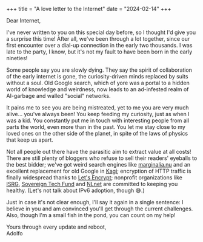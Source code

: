 +++
title = "A love letter to the Internet"
date = "2024-02-14"
+++

Dear Internet,

I've never written to you on this special day before, so I thought I'd give you a surprise this time! After all, we've been through a lot together, since our first encounter over a dial-up connection in the early two thousands. I was late to the party, I know, but it's not my fault to have been born in the early nineties!

Some people say you are slowly dying. They say the spirit of collaboration of the early internet is gone, the curiosity-driven minds replaced by suits without a soul. Old Google search, which of yore was a portal to a hidden world of knowledge and weirdness, now leads to an ad-infested realm of AI-garbage and walled "social" networks.

It pains me to see you are being mistreated, yet to me you are very much alive... you've always been! You keep feeding my curiosity, just as when I was a kid. You constantly put me in touch with interesting people from all parts the world, even more than in the past. You let me stay close to my loved ones on the other side of the planet, in spite of the laws of physics that keep us apart.

Not all people out there have the parasitic aim to extract value at all costs! There are still plenty of bloggers who refuse to sell their readers' eyeballs to the best bidder; we've got weird search engines like [marginalia.nu](https://marginalia.nu) and an excellent replacement for old Google in [Kagi](https://kagi.com/); encryption of HTTP traffic is finally widespread thanks to [Let's Encrypt](https://letsencrypt.org/); nonprofit organizations like [ISRG](https://www.abetterinternet.org/), [Sovereign Tech Fund](https://www.sovereigntechfund.de/) and [NLnet](https://nlnet.nl/) are committed to keeping you healthy. (Let's not talk about IPv6 adoption, though 😅.)

Just in case it's not clear enough, I'll say it again in a single sentence: I believe in you and am convinced you'll get through the current challenges. Also, though I'm a small fish in the pond, you can count on my help!

Yours through every update and reboot,\
Adolfo
